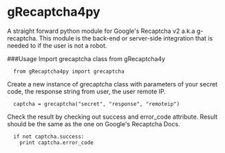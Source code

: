 # gRecaptcha4py
A straight forward python module for Google's Recaptcha v2 a.k.a g-recaptcha. This module is the back-end or server-side integration that is needed to if the user is not a robot.

###Usage
Import grecaptcha class from gRecaptcha4y
````````````````
  from gRecaptcha4py import grecaptcha
````````````````

Create a new instance of grecaptcha class with parameters of your secret code, the response string from user, the user remote IP.
`````````````````
  captcha = grecaptcha("secret", "response", "remoteip")
`````````````````

Check the result by checking out success and error_code attribute. Result should be the same as the one on Google's Recaptcha Docs.
`````````````````
  if not captcha.success:
    print captcha.error_code
`````````````````

